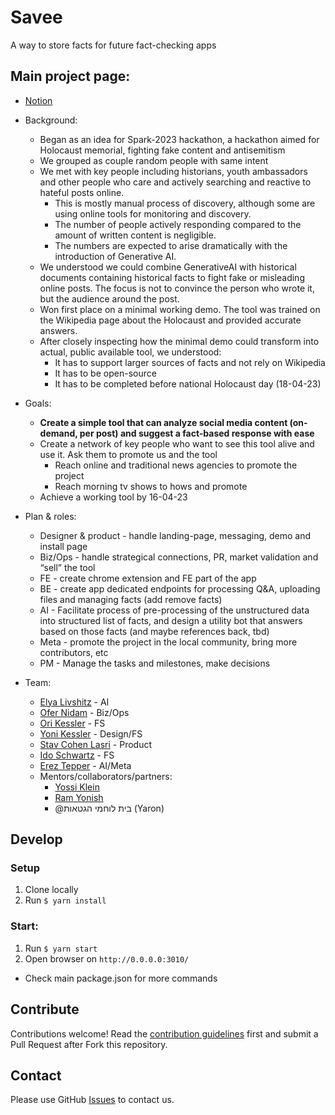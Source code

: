 # Savee
A way to store facts for future fact-checking apps

## Main project page:
- [Notion](https://storm-vanilla-477.notion.site/Savee-2bec35f4769c41a78f01ca21eb5f1c7d)

- Background:
    - Began as an idea for Spark-2023 hackathon, a hackathon aimed for Holocaust memorial, fighting fake content and antisemitism
    - We grouped as couple random people with same intent
    - We met with key people including historians, youth ambassadors and other people who care and actively searching and reactive to hateful posts online.
        - This is mostly manual process of discovery, although some are using online tools for monitoring and discovery.
        - The number of people actively responding compared to the amount of written content is negligible.
        - The numbers are expected to arise dramatically with the introduction of Generative AI.
    - We understood we could combine GenerativeAI with historical documents containing historical facts to fight fake or misleading online posts. The focus is not to convince the person who wrote it, but the audience around the post.
    - Won first place on a minimal working demo. The tool was trained on the Wikipedia page about the Holocaust and provided accurate answers.
    - After closely inspecting how the minimal demo could transform into actual, public available tool, we understood:
        - It has to support larger sources of facts and not rely on Wikipedia
        - It has to be open-source
        - It has to be completed before national Holocaust day (18-04-23)
- Goals:
    - **Create a simple tool that can analyze social media content (on-demand, per post) and suggest a fact-based response with ease**
    - Create a network of key people who want to see this tool alive and use it. Ask them to promote us and the tool
        - Reach online and traditional news agencies to promote the project
        - Reach morning tv shows to hows and promote
    - Achieve a working tool by 16-04-23
- Plan & roles:
    - Designer & product - handle landing-page, messaging, demo and install page
    - Biz/Ops - handle strategical connections, PR, market validation and “sell” the tool
    - FE - create chrome extension and FE part of the app
    - BE - create app dedicated endpoints for processing Q&A, uploading files and managing facts (add remove facts)
    - AI - Facilitate process of pre-processing of the unstructured data into structured list of facts, and design a utility bot that answers based on those facts (and maybe references back, tbd)
    - Meta - promote the project in the local community, bring more contributors, etc
    - PM - Manage the tasks and milestones, make decisions
- Team:
    - [Elya Livshitz](https://www.linkedin.com/in/elyalivshitz/) - AI
    - [Ofer Nidam](https://www.linkedin.com/in/ofer-nidam/) - Biz/Ops
    - [Ori Kessler](https://www.linkedin.com/in/ori-kessler/) - FS
    - [Yoni Kessler](https://www.linkedin.com/in/yoni-kessler-777030258/) - Design/FS
    - [Stav Cohen Lasri](https://www.linkedin.com/in/stav-cohen-lasri/) - Product
    - [Ido Schwartz](https://www.linkedin.com/in/ido-schwartz/) - FS
    - [Erez Tepper](https://www.linkedin.com/in/ereztep/) - AI/Meta
    - Mentors/collaborators/partners:
        - [Yossi Klein](https://www.linkedin.com/in/ACoAAAZSxHkBNwIUF919EsK1rwOojhVSYMi-IgU)
        - [Ram Yonish](https://www.linkedin.com/in/ACoAAACCIfcB2cRhc0PmgfBvECt9v9QZkFLQ7BQ)
        - @בית לוחמי הגטאות (Yaron)

## Develop
### Setup
1. Clone locally
1. Run `$ yarn install`

### Start:
1. Run `$ yarn start`
2. Open browser on `http://0.0.0.0:3010/`
* Check main package.json for more commands

## Contribute

Contributions welcome! Read the [contribution guidelines](CONTRIBUTING.md) first and submit a Pull Request after Fork this repository.

## Contact
Please use GitHub [Issues](./issues?q=is%3Aissue+is%3Aopen+sort%3Aupdated-desc) to contact us.

